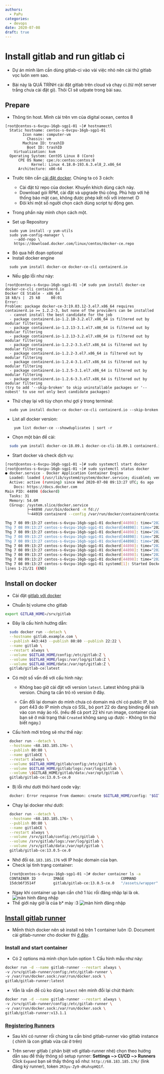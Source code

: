 ```yaml
---
authors:
  - PaPu
categories:
  - devops
date: 2020-07-08
draft: true
---
```


# Install gitlab and run gitlab ci

- Dự án mình làm cần dùng gitlab-ci vào vài việc nhỏ nên cài thử gitlab vọc luôn xem sao.

- Bài này là QUÁ TRÌNH cài đặt gitlab trên cloud và chạy ci.(từ một server trắng chưa cài đặt gì). Thôi CI sẽ udpate trong bài sau.

## Prepare

- Thông tin host. Mình cài trên vm của digital ocean, centos 8

```terminal linenums="1"
[root@centos-s-6vcpu-16gb-sgp1-01 ~]# hostnamectl
  Static hostname: centos-s-6vcpu-16gb-sgp1-01
        Icon name: computer-vm
          Chassis: vm
        Machine ID: trashID
          Boot ID: trashID
    Virtualization: kvm
  Operating System: CentOS Linux 8 (Core)
      CPE OS Name: cpe:/o:centos:centos:8
            Kernel: Linux 4.18.0-193.6.3.el8_2.x86_64
      Architecture: x86-64
```

- Trước tiên cần [cài đặt docker](https://docs.docker.com/engine/install/centos/). Chúng ta có 3 cách:

  - Cài đặt từ repo của docker. Khuyến khích dùng cách này.
  - Download gói RPM, cài đặt và upgrade thủ công. Phù hợp với hệ thống bảo mật cao, không được phép kết nối với internet :D
  - Đôi khi một số người chọn cách dùng script tự động gen.

- Trong phần này mình chọn cách một.

- Set up Repository

```terminal linenums="1"
  sudo yum install -y yum-utils
  sudo yum-config-manager \
    --add-repo \
    https://download.docker.com/linux/centos/docker-ce.repo
```

- Bỏ qua hết đoạn optional
- Install docker engine

```terminal linenums="1"
  sudo yum install docker-ce docker-ce-cli containerd.io
```

- Nếu gặp lỗi như này:

```terminal linenums="1"
[root@centos-s-6vcpu-16gb-sgp1-01 ~]# sudo yum install docker-ce docker-ce-cli containerd.io
Docker CE Stable - x86_64                                                                                                    18 kB/s |  25 kB     00:01
Error:
Problem: package docker-ce-3:19.03.12-3.el7.x86_64 requires containerd.io >= 1.2.2-3, but none of the providers can be installed
  - cannot install the best candidate for the job
  - package containerd.io-1.2.10-3.2.el7.x86_64 is filtered out by modular filtering
  - package containerd.io-1.2.13-3.1.el7.x86_64 is filtered out by modular filtering
  - package containerd.io-1.2.13-3.2.el7.x86_64 is filtered out by modular filtering
  - package containerd.io-1.2.2-3.3.el7.x86_64 is filtered out by modular filtering
  - package containerd.io-1.2.2-3.el7.x86_64 is filtered out by modular filtering
  - package containerd.io-1.2.4-3.1.el7.x86_64 is filtered out by modular filtering
  - package containerd.io-1.2.5-3.1.el7.x86_64 is filtered out by modular filtering
  - package containerd.io-1.2.6-3.3.el7.x86_64 is filtered out by modular filtering
(try to add '--skip-broken' to skip uninstallable packages or '--nobest' to use not only best candidate packages)
```

- Thử chạy lại với tùy chọn như gợi ý trong terminal:

```terminal linenums="1"
  sudo yum install docker-ce docker-ce-cli containerd.io --skip-broken
```

- List all docker version:

```terminal linenums="1"
    yum list docker-ce --showduplicates | sort -r
```

- Chọn một bản để cài:

```sh linenums="1"
  sudo yum install docker-ce-18.09.1 docker-ce-cli-18.09.1 containerd.io
```

- Start docker và check dịch vụ:

```sh linenums="1"
[root@centos-s-6vcpu-16gb-sgp1-01 ~]# sudo systemctl start docker
[root@centos-s-6vcpu-16gb-sgp1-01 ~]# sudo systemctl status docker
● docker.service - Docker Application Container Engine
  Loaded: loaded (/usr/lib/systemd/system/docker.service; disabled; vendor preset: disabled)
  Active: active (running) since Wed 2020-07-08 09:13:27 UTC; 6s ago
    Docs: https://docs.docker.com
Main PID: 44898 (dockerd)
  Tasks: 31
  Memory: 54.6M
  CGroup: /system.slice/docker.service
          ├─44898 /usr/bin/dockerd -H fd://
          └─44919 containerd --config /var/run/docker/containerd/containerd.toml --log-level info

Thg 7 08 09:13:27 centos-s-6vcpu-16gb-sgp1-01 dockerd[44898]: time="2020-07-08T09:13:27.100426243Z" level=info msg="Graph migration to content-addressabili>
Thg 7 08 09:13:27 centos-s-6vcpu-16gb-sgp1-01 dockerd[44898]: time="2020-07-08T09:13:27.101106507Z" level=warning msg="Your kernel does not support cgroup >
Thg 7 08 09:13:27 centos-s-6vcpu-16gb-sgp1-01 dockerd[44898]: time="2020-07-08T09:13:27.101137868Z" level=warning msg="Your kernel does not support cgroup >
Thg 7 08 09:13:27 centos-s-6vcpu-16gb-sgp1-01 dockerd[44898]: time="2020-07-08T09:13:27.101822705Z" level=info msg="Loading containers: start."
Thg 7 08 09:13:27 centos-s-6vcpu-16gb-sgp1-01 dockerd[44898]: time="2020-07-08T09:13:27.407012924Z" level=info msg="Default bridge (docker0) is assigned wi>
Thg 7 08 09:13:27 centos-s-6vcpu-16gb-sgp1-01 dockerd[44898]: time="2020-07-08T09:13:27.503096827Z" level=info msg="Loading containers: done."
Thg 7 08 09:13:27 centos-s-6vcpu-16gb-sgp1-01 dockerd[44898]: time="2020-07-08T09:13:27.545559773Z" level=info msg="Docker daemon" commit=4c52b90 graphdriv>
Thg 7 08 09:13:27 centos-s-6vcpu-16gb-sgp1-01 dockerd[44898]: time="2020-07-08T09:13:27.546294854Z" level=info msg="Daemon has completed initialization"
Thg 7 08 09:13:27 centos-s-6vcpu-16gb-sgp1-01 dockerd[44898]: time="2020-07-08T09:13:27.565992998Z" level=info msg="API listen on /var/run/docker.sock"
Thg 7 08 09:13:27 centos-s-6vcpu-16gb-sgp1-01 systemd[1]: Started Docker Application Container Engine.
lines 1-21/21 (END)

```

## Install on docker

- Cài đặt [gitlab với docker](https://docs.gitlab.com/omnibus/docker/)

- Chuẩn bị volume cho gitlab

```sh linenums="1"
export GITLAB_HOME=/srv/gitlab
```

- Đây là cấu hình hướng dẫn:

```sh linenums="1"
  sudo docker run --detach \
  --hostname gitlab.example.com \
  --publish 443:443 --publish 80:80 --publish 22:22 \
  --name gitlab \
  --restart always \
  --volume $GITLAB_HOME/config:/etc/gitlab:Z \
  --volume $GITLAB_HOME/logs:/var/log/gitlab:Z \
  --volume $GITLAB_HOME/data:/var/opt/gitlab:Z \
  gitlab/gitlab-ce:latest
```

- Có một số vấn đề với cấu hình này:

  - Không bao giờ cài đặt với version `latest`. Latest không phải là version. Chúng ta cần trỏ rõ version ở đây.

  - Cần đổi lại domain do mình chưa có domain mà chỉ có public IP, bỏ port 443 do IP mình chưa có SSL, bỏ port 22 do đang binding để ssh vào con máy ảo rồi. (nếu để cả port 22 khi run image, container của bạn sẽ ở mãi trạng thái `Created` không sang up được - Không tin thử biết ngay.)

- Cấu hình mới trông sẽ như thế này:

```sh linenums="1"
  docker run --detach \
  --hostname <68.183.185.176> \
  --publish 80:80 \
  --name gitlabCE \
  --restart always \
  --volume $GITLAB_HOME/gitlab/config:/etc/gitlab \
  --volume $GITLAB_HOME/gitlab/logs:/var/log/gitlab \
  --volume \$GITLAB_HOME/gitlab/data:/var/opt/gitlab \
  gitlab/gitlab-ce:13.0.5-ce.0
```

- Bị lỗi như dưới thôi hard code vậy:

```sh linenums="1"
  docker: Error response from daemon: create $GITLAB_HOME/config: "$GITLAB_HOME/config" includes invalid characters for a local volume name, only "[a-zA-Z0-9][a-zA-Z0-9_.-]" are allowed. If you intended to pass a host directory, use absolute path.
```

- Chạy lại docker như dưới:

```sh linenums="1"
  docker run --detach \
  --hostname <68.183.185.176> \
  --publish 80:80 \
  --name gitlabCE \
  --restart always \
  --volume /srv/gitlab/config:/etc/gitlab \
  --volume /srv/gitlab/logs:/var/log/gitlab \
  --volume /srv/gitlab/data:/var/opt/gitlab \
  gitlab/gitlab-ce:13.0.5-ce.0
```

- Nhớ đổi `68.183.185.176` với IP hoặc domain của bạn.
- Check lại tình trạng container:

```sh
  [root@centos-s-6vcpu-16gb-sgp1-01 ~]# docker container ls -a
  CONTAINER ID        IMAGE                          COMMAND             CREATED             STATUS                            PORTS                                 NAMES
  15dcb6f3514f        gitlab/gitlab-ce:13.0.5-ce.0   "/assets/wrapper"   3 minutes ago       Up 3 minutes (health: starting)   22/tcp, 443/tcp, 0.0.0.0:80->80/tcp   gitlabCE
```

- Ngay khi container up bạn cần chờ 1 lúc rồi đăng nhập lại là ok.
  ![màn hình đăng nhập](../../images/2020/20200708-reset-password-gitlab-screen.png)
- Thế giới này giờ là của b\* mày :3
  ![màn hình đăng nhập](../../images/2020/20200708-welcom-to-gitlab-screen.png)

## [Install gitlab runner](https://docs.gitlab.com/runner/install/docker.html)

- Mềnh thích docker nên sẽ install nó trên 1 container luôn :D. Document cài gitlab-runner cho docker thì [ở đây](https://docs.gitlab.com/runner/install/docker.html).

### Install and start container

- Có 2 options mà mình chọn luôn option 1. Cấu hình mẫu như này:

```sh linenums="1"
docker run -d --name gitlab-runner --restart always \
-v /srv/gitlab-runner/config:/etc/gitlab-runner \
-v /var/run/docker.sock:/var/run/docker.sock \
gitlab/gitlab-runner:latest
```

- Vẫn là vấn đề cũ ko dùng `latest` nên mình đổi lại chút thành:

```sh linenums="1"
docker run -d --name gitlab-runner --restart always \
-v /srv/gitlab-runner/config:/etc/gitlab-runner \
-v /var/run/docker.sock:/var/run/docker.sock \
gitlab/gitlab-runner:v13.1.1
```

### [Registering Runners](https://docs.gitlab.com/runner/register/index.html#docker)

- Sau khi có runner rồi chúng ta cần bind gitlab-runner vào gitlab instance ( chính là con gitlab vừa cài ở trên)

- Trên server gitlab ( phân biệt với gitlab-runner nhé) chọn theo hướng dẫn sau để thấy thông số setup runner:
  **Settings ~> CI/CD ~> Runners** Click `Expand` bạn sẽ thấy thông số như: `http://68.183.185.176/` (link đăng ký runner), token `2R3yu-Zy9-dKuhspHQ1f`.
